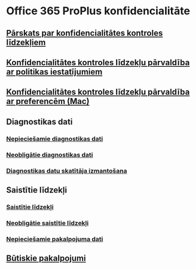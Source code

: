 # Office 365 ProPlus konfidencialitāte
## [Pārskats par konfidencialitātes kontroles līdzekļiem](overview-privacy-controls.md)
## [Konfidencialitātes kontroles līdzekļu pārvaldība ar politikas iestatījumiem](manage-privacy-controls.md)
## [Konfidencialitātes kontroles līdzekļu pārvaldība ar preferencēm (Mac)](mac-privacy-preferences.md)

## Diagnostikas dati
### [Nepieciešamie diagnostikas dati](required-diagnostic-data.md)
### [Neobligātie diagnostikas dati](optional-diagnostic-data.md)
### [Diagnostikas datu skatītāja izmantošana](https://support.office.com/article/cf761ce9-d805-4c60-a339-4e07f3182855)

## Saistītie līdzekļi
### [Saistītie līdzekļi](connected-experiences.md)
### [Neobligātie saistītie līdzekļi](optional-connected-experiences.md)
### [Nepieciešamie pakalpojuma dati](required-service-data.md)

## [Būtiskie pakalpojumi](essential-services.md)